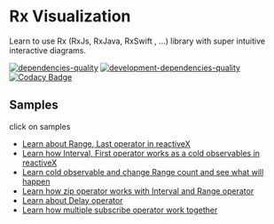 # Rx Visualization

Learn to use Rx (RxJs, RxJava, RxSwift , ...) library with super intuitive interactive diagrams.

[![dependencies-quality]( https://david-dm.org/fingerpich/rx-flow.svg)](https://david-dm.org/fingerpich/rx-flow)
[![development-dependencies-quality](https://david-dm.org/fingerpich/rx-flow/dev-status.svg)](https://david-dm.org/fingerpich/rx-flow#info=devDependencies)
[![Codacy Badge](https://api.codacy.com/project/badge/Grade/3a50eeb043584886b60f961426032030)](https://www.codacy.com/app/zarei-bs/rx-studio?utm_source=github.com&amp;utm_medium=referral&amp;utm_content=fingerpich/rx-studio&amp;utm_campaign=Badge_Grade)

## Samples

click on samples

 - [Learn about Range, Last operator in reactiveX](https://fingerpich.github.io/rx-flow/load/%7B%22nodes%22:%5B%7B%22id%22:2,%22x%22:348,%22y%22:233,%22node_type%22:%22Range%22,%22properties%22:%7B%22start%22:0,%22count%22:3%7D%7D,%7B%22id%22:3,%22x%22:606,%22y%22:234,%22node_type%22:%22Last%22,%22properties%22:%7B%22filter%22:0%7D%7D,%7B%22id%22:4,%22x%22:480,%22y%22:413,%22node_type%22:%22Subscribe%22,%22properties%22:%7B%7D%7D%5D,%22edges%22:%5B%7B%22source%22:2,%22target%22:3%7D,%7B%22source%22:3,%22target%22:4%7D%5D%7D)
 - [Learn how Interval, First operator works as a cold observables in reactiveX](https://fingerpich.github.io/rx-flow/load/{"nodes":[{"id":1,"x":649.5,"y":279,"node_type":"Subscribe","properties":{}},{"id":2,"x":389,"y":332,"node_type":"Interval","properties":{"interval":500}},{"id":3,"x":570,"y":483,"node_type":"First","properties":{"filter":0}}],"edges":[{"source":2,"target":3},{"source":3,"target":1}]})
 - [Learn cold observable and change Range count and see what will happen](https://fingerpich.github.io/rx-flow/load/{"nodes":[{"id":1,"x":579.5,"y":462,"node_type":"Subscribe","properties":{}},{"id":3,"x":579,"y":168,"node_type":"Filter","properties":{"filter":"3"}},{"id":4,"x":680,"y":311,"node_type":"First","properties":{"filter":0}},{"id":5,"x":399,"y":167,"node_type":"Map","properties":{"mapFunc":"1"}},{"id":7,"x":399,"y":471,"node_type":"Range","properties":{"start":1,"count":16}},{"id":8,"x":289,"y":312,"node_type":"Filter","properties":{"filter":"1"}}],"edges":[{"source":5,"target":3},{"source":3,"target":4},{"source":4,"target":1},{"source":7,"target":8},{"source":8,"target":5}]})
 - [Learn how zip operator works with Interval and Range operator](https://fingerpich.github.io/rx-flow/load/{"nodes":[{"id":1,"x":470.5,"y":382,"node_type":"Subscribe","properties":{}},{"id":2,"x":771,"y":253,"node_type":"Range","properties":{"start":10,"count":9}},{"id":3,"x":801,"y":506,"node_type":"Interval","properties":{"interval":500}},{"id":4,"x":658,"y":383,"node_type":"Zip","properties":{"fi":0}}],"edges":[{"source":3,"target":4},{"source":2,"target":4},{"source":4,"target":1}]})
 - [Learn about Delay operator](https://fingerpich.github.io/rx-flow/load/{"nodes":[{"id":1,"x":430,"y":333,"node_type":"Subscribe","properties":{}},{"id":2,"x":329,"y":172,"node_type":"Delay","properties":{"delay":1000}},{"id":3,"x":517,"y":86,"node_type":"Range","properties":{"start":0,"count":3}},{"id":4,"x":667,"y":327,"node_type":"Subscribe","properties":{}}],"edges":[{"source":2,"target":1},{"source":3,"target":4},{"source":3,"target":2}]})
 - [Learn how multiple subscribe operator work together](https://fingerpich.github.io/rx-flow/load/{"nodes":[{"id":1,"x":834,"y":366,"node_type":"Subscribe","properties":{}},{"id":2,"x":530,"y":103,"node_type":"Range","properties":{"start":0,"count":3}},{"id":3,"x":619,"y":383,"node_type":"Subscribe","properties":{}},{"id":4,"x":423,"y":378,"node_type":"Subscribe","properties":{}},{"id":5,"x":306,"y":162,"node_type":"Map","properties":{"mapFunc":0}},{"id":6,"x":197,"y":343,"node_type":"Subscribe","properties":{}},{"id":7,"x":752,"y":182,"node_type":"Last","properties":{"filter":0}}],"edges":[{"source":2,"target":4},{"source":2,"target":3},{"source":2,"target":5},{"source":5,"target":6},{"source":7,"target":1},{"source":2,"target":7}]})
 
